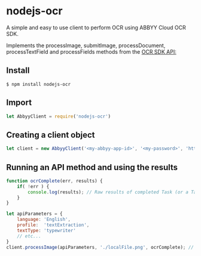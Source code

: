 # nodejs-ocr

A simple and easy to use client to perform OCR using ABBYY Cloud OCR SDK.

Implements the processImage, submitImage, processDocument, processTextField and processFields methods from the [OCR SDK API:](http://ocrsdk.com/documentation/apireference/) 

## Install
```
$ npm install nodejs-ocr
```
## Import
```js
let AbbyyClient = require('nodejs-ocr')
```
## Creating a client object
```js
let client = new AbbyyClient('<my-abbyy-app-id>', '<my-password>', 'http://cloud.ocrsdk.com'); // Use https here if you'd like
```
## Running an API method and using the results
```js
function ocrComplete(err, results) {
    if( !err ) {
        console.log(results); // Raw results of completed Task (or a TaskId for submitImage calls)
    }
}

let apiParameters = {
    language: 'English',
    profile:  'textExtraction',
    textType: 'typewriter'
    // etc...
}
client.processImage(apiParameters, './localFile.png', ocrComplete); // Buffers can also be passed
```


        
      
